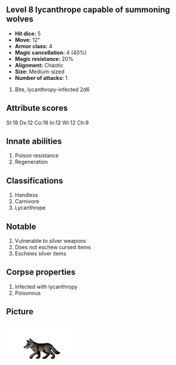## Level 8 lycanthrope capable of summoning wolves
- **Hit dice:** 5
- **Move:** 12"
- **Armor class:** 4
- **Magic cancellation:** 4 (40%)
- **Magic resistance:** 20%
- **Alignment:** Chaotic
- **Size:** Medium-sized
- **Number of attacks:** 1
1. Bite, lycanthropy-infected 2d6
## Attribute scores
St:18 Dx:12 Co:18 In:12 Wi:12 Ch:9
## Innate abilities
1. Poison resistance
2. Regeneration
## Classifications
1. Handless
2. Carnivore
3. Lycanthrope
## Notable
1. Vulnerable to silver weapons
2. Does not eschew cursed items
3. Eschews silver items
## Corpse properties
1. Infected with lycanthropy
2. Poisonous
## Picture
![Werewolf](https://github.com/hyvanmielenpelit/GnollHackTileSet/blob/main/Monsters/werewolf/werewolf.png)
